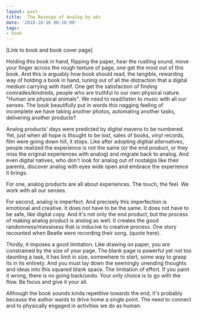 ```yaml
---
layout: post
title:  The Revenge of Analog by abc
date: '2018-10-16 00:16:00'
tags:
- book
---
```


[Link to book and book cover page]

Holding this book in hand, flipping the paper, hear the rustling sound, move your finger across the rough texture of page, one get the most out of this book. And this is arguably how book should read, the tangible, rewarding way of holding a book in hand, tuning out of all the distraction that a digital medium carrying with itself. One get the satisfaction of finding comrades/kindreds, people who are truthful to our own physical nature. "Human are physical animals". We need to read/listen to music with all our senses. The book beautifully put in words this nagging feeling of incomplete we have taking another photos, automating another tasks, delivering another products?

Analog products' days were predicted by digital mavens to be numbered. Yet, just when all hope is thought to be lost, sales of books, vinyl records, film were going down hill, it stops. Like after adopting digitial alternatives, people realized the experience is not the same (or the end product, or they miss the original experiences with analog) and migrate back to analog. And even digital natives, who don't look for analog out of nostalgia like their parents, discover analog with eyes wide open and embrace the experience it brings. 

For one, analog products are all about experiences. The touch, the feel. We work with all our senses.

For second, analog is imperfect. And precisely this imperfection is emotional and creative. It does not have to be the same. It does not have to be safe, like digital copy. And it's not only the end product, but the process of making analog product is anolog as well. It creates the good randomness/messiness that is inducive to creative process. One story recounted when Beatle were recording their song. (quote here).

Thirdly, it imposes a good limitation. Like drawing on paper, you are constrained by the size of your page. The blank page is powerful yet not too daunting a task, it has limit in size, somewhere to start, some way to grasp its in its entirety. And you must lay down the seemingly unending thoughts and ideas into this squared blank space. The limitation of effort. If you paint it wrong, there is no going back/undo. Your only choice is to go with the flow. Be focus and give it your all.

Although the book sounds kinda repetitive towards the end, it's probably because the author wants to drive home a single point. The need to connect and to physically engaged in activities we do as human. 